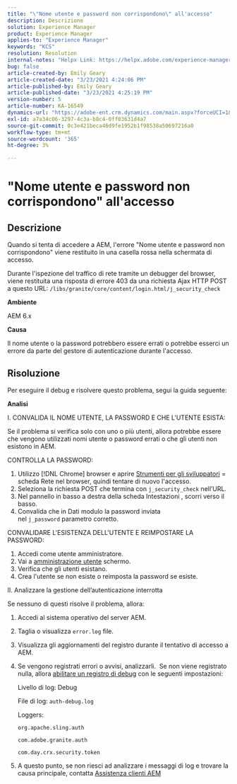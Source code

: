 ```yaml
---
title: "\"Nome utente e password non corrispondono\" all'accesso"
description: Descrizione
solution: Experience Manager
product: Experience Manager
applies-to: "Experience Manager"
keywords: "KCS"
resolution: Resolution
internal-notes: "Helpx Link: https://helpx.adobe.com/experience-manager/kb/user-name-and-password-do-not-match-on-login.html"
bug: false
article-created-by: Emily Geary
article-created-date: "3/23/2021 4:24:06 PM"
article-published-by: Emily Geary
article-published-date: "3/23/2021 4:25:19 PM"
version-number: 5
article-number: KA-16549
dynamics-url: "https://adobe-ent.crm.dynamics.com/main.aspx?forceUCI=1&pagetype=entityrecord&etn=knowledgearticle&id=4d06f62c-f48b-eb11-a812-000d3a58b8a9"
exl-id: a7a34c06-3297-4c3a-b8c4-0ff03631d4a7
source-git-commit: 0c3e421beca46d9fe1952b1f98538a50697216a0
workflow-type: tm+mt
source-wordcount: '365'
ht-degree: 3%

---
```


# &quot;Nome utente e password non corrispondono&quot; all&#39;accesso

## Descrizione


Quando si tenta di accedere a AEM, l&#39;errore &quot;Nome utente e password non corrispondono&quot; viene restituito in una casella rossa nella schermata di accesso.

Durante l&#39;ispezione del traffico di rete tramite un debugger del browser, viene restituita una risposta di errore 403 da una richiesta Ajax HTTP POST a questo URL:
`/libs/granite/core/content/login.html/j_security_check`

<b>Ambiente</b>

AEM 6.x

<b>Causa</b>

Il nome utente o la password potrebbero essere errati o potrebbe esserci un errore da parte del gestore di autenticazione durante l&#39;accesso.


## Risoluzione


Per eseguire il debug e risolvere questo problema, segui la guida seguente:

<b>Analisi</b>

I. CONVALIDA IL NOME UTENTE, LA PASSWORD E CHE L&#39;UTENTE ESISTA:

Se il problema si verifica solo con uno o più utenti, allora potrebbe essere che vengono utilizzati nomi utente o password errati o che gli utenti non esistono in AEM.

CONTROLLA LA PASSWORD:

1. Utilizzo [!DNL Chrome] browser e aprire [Strumenti per gli sviluppatori](https://developer.chrome.com/devtools) = scheda Rete nel browser, quindi tentare di nuovo l&#39;accesso.
2. Seleziona la richiesta POST che termina con `j_security_check` nell’URL.
3. Nel pannello in basso a destra della scheda Intestazioni , scorri verso il basso.
4. Convalida che in Dati modulo la password inviata nel `j_password` parametro corretto.


CONVALIDARE L&#39;ESISTENZA DELL&#39;UTENTE E REIMPOSTARE LA PASSWORD:

1. Accedi come utente amministratore.
2. Vai a [amministrazione utente](https://docs.adobe.com/content/help/en/experience-manager-65/administering/home.html?topic=/experience-manager/6-5/sites/administering/morehelp/security.ug.js) schermo.
3. Verifica che gli utenti esistano.
4. Crea l&#39;utente se non esiste o reimposta la password se esiste.


II. Analizzare la gestione dell’autenticazione interrotta

Se nessuno di questi risolve il problema, allora:

1. Accedi al sistema operativo del server AEM.
2. Taglia o visualizza `error.log` file.
3. Visualizza gli aggiornamenti del registro durante il tentativo di accesso a AEM.
4. Se vengono registrati errori o avvisi, analizzarli.  Se non viene registrato nulla, allora [abilitare un registro di debug](https://docs.adobe.com/content/help/en/experience-manager-65/deploying/configuring/configure-logging.html) con le seguenti impostazioni:

   Livello di log: Debug

   File di log: `auth-debug.log`

   Loggers:

   `org.apache.sling.auth`


   `com.adobe.granite.auth`


   `com.day.crx.security.token`
5. A questo punto, se non riesci ad analizzare i messaggi di log e trovare la causa principale, contatta [Assistenza clienti AEM](https://experienceleague.adobe.com/?support-solution=Experience+Manager&amp;lang=it#support)
